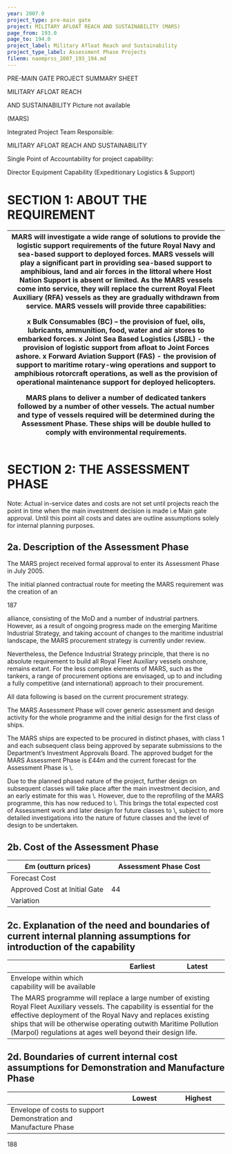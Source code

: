 ```yaml
---
year: 2007.0
project_type: pre-main gate
project: MILITARY AFLOAT REACH AND SUSTAINABILITY (MARS)
page_from: 193.0
page_to: 194.0
project_label: Military Afloat Reach and Sustainability
project_type_label: Assessment Phase Projects
filenm: naomprss_2007_193_194.md
---
```

PRE-MAIN GATE PROJECT SUMMARY SHEET

MILITARY AFLOAT REACH

AND SUSTAINABILITY Picture not available

(MARS)

Integrated Project Team Responsible:

MILITARY AFLOAT REACH AND SUSTAINABILITY

Single Point of Accountability for project capability:

Director Equipment Capability (Expeditionary Logistics & Support)

# SECTION 1: ABOUT THE REQUIREMENT

<table>
<colgroup>
<col style="width: 100%" />
</colgroup>
<thead>
<tr>
<th>MARS will investigate a wide range of solutions to provide the logistic support requirements of the future Royal Navy and sea-based support to deployed forces. MARS vessels will play a significant part in providing sea-based support to amphibious, land and air forces in the littoral where Host Nation Support is absent or limited. As the MARS vessels come into service, they will replace the current Royal Fleet Auxiliary (RFA) vessels as they are gradually withdrawn from service. MARS vessels will provide three capabilities:

x Bulk Consumables (BC) – the provision of fuel, oils, lubricants, ammunition, food, water and air stores to embarked forces. x Joint Sea Based Logistics (JSBL) - the provision of logistic support from afloat to Joint Forces ashore. x Forward Aviation Support (FAS) - the provision of support to maritime rotary-wing operations and support to amphibious rotorcraft operations, as well as the provision of operational maintenance support for deployed helicopters.

MARS plans to deliver a number of dedicated tankers followed by a number of other vessels. The actual number and type of vessels required will be determined during the Assessment Phase. These ships will be double hulled to comply with environmental requirements.</th>
</tr>
</thead>
<tbody>
</tbody>
</table>

# SECTION 2: THE ASSESSMENT PHASE

Note: Actual in-service dates and costs are not set until projects reach the point in time when the main investment decision is made i.e Main gate approval. Until this point all costs and dates are outline assumptions solely for internal planning purposes.

## 2a. Description of the Assessment Phase

The MARS project received formal approval to enter its Assessment Phase in July 2005.

The initial planned contractual route for meeting the MARS requirement was the creation of an

187

alliance, consisting of the MoD and a number of industrial partners. However, as a result of ongoing progress made on the emerging Maritime Industrial Strategy, and taking account of changes to the maritime industrial landscape, the MARS procurement strategy is currently under review.

Nevertheless, the Defence Industrial Strategy principle, that there is no absolute requirement to build all Royal Fleet Auxiliary vessels onshore, remains extant. For the less complex elements of MARS, such as the tankers, a range of procurement options are envisaged, up to and including a fully competitive (and international) approach to their procurement.

All data following is based on the current procurement strategy.

The MARS Assessment Phase will cover generic assessment and design activity for the whole programme and the initial design for the first class of ships.

The MARS ships are expected to be procured in distinct phases, with class 1 and each subsequent class being approved by separate submissions to the Department’s Investment Approvals Board. The approved budget for the MARS Assessment Phase is £44m and the current forecast for the Assessment Phase is \\\.

Due to the planned phased nature of the project, further design on subsequent classes will take place after the main investment decision, and an early estimate for this was \\\. However, due to the reprofiling of the MARS programme, this has now reduced to \\\. This brings the total expected cost of Assessment work and later design for future classes to \\\, subject to more detailed investigations into the nature of future classes and the level of design to be undertaken.

## 2b. Cost of the Assessment Phase

<table>
<colgroup>
<col style="width: 49%" />
<col style="width: 50%" />
</colgroup>
<thead>
<tr>
<th>
£m (outturn prices)
</th>
<th>
Assessment Phase Cost
</th>
</tr>
</thead>
<tbody>
<tr>
<td>Forecast Cost</td>
<td>

</td>
</tr>
<tr>
<td>Approved Cost at Initial Gate</td>
<td>
44
</td>
</tr>
<tr>
<td>Variation</td>
<td>

</td>
</tr>
</tbody>
</table>

## 2c. Explanation of the need and boundaries of current internal planning assumptions for introduction of the capability

<table>
<colgroup>
<col style="width: 49%" />
<col style="width: 25%" />
<col style="width: 25%" />
</colgroup>
<thead>
<tr>
<th></th>
<th>
Earliest
</th>
<th>
Latest
</th>
</tr>
</thead>
<tbody>
<tr>
<td>Envelope within which capability will be available</td>
<td>

</td>
<td>

</td>
</tr>
<tr>
<td colspan="3">The MARS programme will replace a large number of existing Royal Fleet Auxiliary vessels. The capability is essential for the effective deployment of the Royal Navy and replaces existing ships that will be otherwise operating outwith Maritime Pollution (Marpol) regulations at ages well beyond their design life.</td>
</tr>
</tbody>
</table>

## 2d. Boundaries of current internal cost assumptions for Demonstration and Manufacture Phase

<table>
<colgroup>
<col style="width: 50%" />
<col style="width: 25%" />
<col style="width: 24%" />
</colgroup>
<thead>
<tr>
<th></th>
<th>
Lowest
</th>
<th>
Highest
</th>
</tr>
</thead>
<tbody>
<tr>
<td>Envelope of costs to support Demonstration and Manufacture Phase</td>
<td>

</td>
<td>

</td>
</tr>
</tbody>
</table>

188
